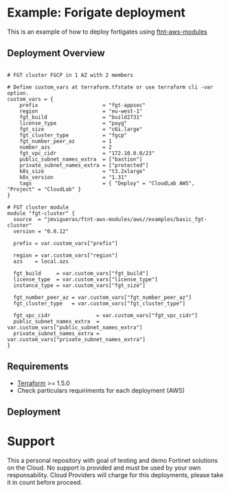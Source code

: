 # Example: Forigate deployment

This is an example of how to deploy fortigates using [ftnt-aws-modules](https://registry.terraform.io/modules/jmvigueras/ftnt-aws-modules/aws/latest)

## Deployment Overview

```hcl

# FGT cluster FGCP in 1 AZ with 2 members

# Define custom_vars at terraform.tfstate or use terraform cli -var option. 
custom_vars = {
    prefix                     = "fgt-appsec"
    region                     = "eu-west-1"
    fgt_build                  = "build2731"
    license_type               = "payg"
    fgt_size                   = "c6i.large"
    fgt_cluster_type           = "fgcp"
    fgt_number_peer_az         = 1
    number_azs                 = 2
    fgt_vpc_cidr               = "172.10.0.0/23"
    public_subnet_names_extra  = ["bastion"]
    private_subnet_names_extra = ["protected"]
    k8s_size                   = "t3.2xlarge"
    k8s_version                = "1.31"
    tags                       = { "Deploy" = "CloudLab AWS", "Project" = "CloudLab" }
}

# FGT cluster module
module "fgt-cluster" {
  source  = "jmvigueras/ftnt-aws-modules/aws//examples/basic_fgt-cluster"
  version = "0.0.12"

  prefix = var.custom_vars["prefix"]

  region = var.custom_vars["region"]
  azs    = local.azs

  fgt_build     = var.custom_vars["fgt_build"]
  license_type  = var.custom_vars["license_type"]
  instance_type = var.custom_vars["fgt_size"]

  fgt_number_peer_az = var.custom_vars["fgt_number_peer_az"]
  fgt_cluster_type   = var.custom_vars["fgt_cluster_type"]

  fgt_vpc_cidr               = var.custom_vars["fgt_vpc_cidr"]
  public_subnet_names_extra  = var.custom_vars["public_subnet_names_extra"]
  private_subnet_names_extra = var.custom_vars["private_subnet_names_extra"]
}
```

## Requirements
* [Terraform](https://learn.hashicorp.com/terraform/getting-started/install.html) >= 1.5.0
* Check particulars requiriments for each deployment (AWS) 

## Deployment

# Support
This a personal repository with goal of testing and demo Fortinet solutions on the Cloud. No support is provided and must be used by your own responsability. Cloud Providers will charge for this deployments, please take it in count before proceed.


